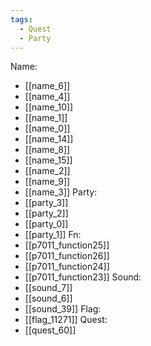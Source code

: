 ```yaml
---
tags:
  - Quest
  - Party
---
```

Name:
- [[name_6]]
- [[name_4]]
- [[name_10]]
- [[name_1]]
- [[name_0]]
- [[name_14]]
- [[name_8]]
- [[name_15]]
- [[name_2]]
- [[name_9]]
- [[name_3]]
Party:
- [[party_3]]
- [[party_2]]
- [[party_0]]
- [[party_1]]
Fn:
- [[p7011_function25]]
- [[p7011_function26]]
- [[p7011_function24]]
- [[p7011_function23]]
Sound:
- [[sound_7]]
- [[sound_6]]
- [[sound_39]]
Flag:
- [[flag_11271]]
Quest:
- [[quest_60]]
